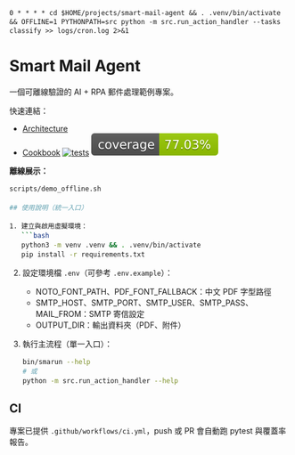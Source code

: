     0 * * * * cd $HOME/projects/smart-mail-agent && . .venv/bin/activate && OFFLINE=1 PYTHONPATH=src python -m src.run_action_handler --tasks classify >> logs/cron.log 2>&1

# Smart Mail Agent

一個可離線驗證的 AI + RPA 郵件處理範例專案。

快速連結：
- [Architecture](architecture.md)
- [Cookbook](cookbook.md)
[![tests](https://github.com/YOU-JIE-hub/smart-mail-agent/actions/workflows/tests.yml/badge.svg?branch=main)](https://github.com/YOU-JIE-hub/smart-mail-agent/actions/workflows/tests.yml)
![coverage](https://raw.githubusercontent.com/YOU-JIE-hub/smart-mail-agent/main/badges/coverage.svg?t=1755671581)



**離線展示：**
```bash
scripts/demo_offline.sh

## 使用說明（統一入口）

1. 建立與啟用虛擬環境：
   ```bash
   python3 -m venv .venv && . .venv/bin/activate
   pip install -r requirements.txt
   ```

2. 設定環境檔 `.env`（可參考 `.env.example`）：
   - NOTO_FONT_PATH、PDF_FONT_FALLBACK：中文 PDF 字型路徑
   - SMTP_HOST、SMTP_PORT、SMTP_USER、SMTP_PASS、MAIL_FROM：SMTP 寄信設定
   - OUTPUT_DIR：輸出資料夾（PDF、附件）

3. 執行主流程（單一入口）：
   ```bash
   bin/smarun --help
   # 或
   python -m src.run_action_handler --help
   ```

## CI

專案已提供 `.github/workflows/ci.yml`，push 或 PR 會自動跑 pytest 與覆蓋率報告。
